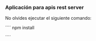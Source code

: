### Aplicación para apis rest server

No olvides ejecutar el siguiente comando:

´´´´
npm install

´´´´